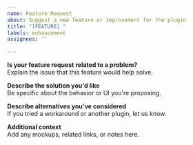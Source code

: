 ```yaml
---
name: Feature Request
about: Suggest a new feature or improvement for the plugin
title: "[FEATURE] "
labels: enhancement
assignees: ''

---
```


**Is your feature request related to a problem?**  
Explain the issue that this feature would help solve.

**Describe the solution you'd like**  
Be specific about the behavior or UI you're proposing.

**Describe alternatives you've considered**  
If you tried a workaround or another plugin, let us know.

**Additional context**  
Add any mockups, related links, or notes here.
